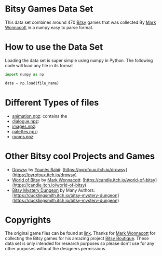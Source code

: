 # Bitsy Games Data Set
This data set combines around 470 [Bitsy](http://ledoux.io/bitsy/editor.html) games that was collected By [Mark Wonnacott](https://candle.itch.io/) in a numpy easy to parse format.

# How to use the Data Set
Loading the data set is super simple using numpy in Python. The following code will load any file in its format
```python
import numpy as np

data = np.load(file_name)
```

# Different Types of files
- [animation.npz](https://github.com/amidos2006/BitsyDo/blob/master/DataSet/animation.npz): contains the
- [dialogue.npz](https://github.com/amidos2006/BitsyDo/blob/master/DataSet/dialogue.npz): 
- [images.npz](https://github.com/amidos2006/BitsyDo/blob/master/DataSet/images.npz):
- [palettes.npz](https://github.com/amidos2006/BitsyDo/blob/master/DataSet/palettes.npz):
- [rooms.npz](https://github.com/amidos2006/BitsyDo/blob/master/DataSet/rooms.npz):

# Other Bitsy cool Projects and Games
- [Drowsy](https://github.com/Pyrofoux/Drowsy) by [Younès Rabii](https://twitter.com/Pyrofoux): [https://pyrofoux.itch.io/drowsy](https://pyrofoux.itch.io/drowsy)
- [World of Bitsy](https://candle.itch.io/world-of-bitsy) by [Mark Wonnacott](https://candle.itch.io/): [https://candle.itch.io/world-of-bitsy](https://candle.itch.io/world-of-bitsy)
- [Bitsy Mystery Dungeon](https://ducklingsmith.itch.io/bitsy-mystery-dungeon) by Many Authors: [https://ducklingsmith.itch.io/bitsy-mystery-dungeon](https://ducklingsmith.itch.io/bitsy-mystery-dungeon)

# Copyrights
The original game files can be found at [link](https://github.com/Ragzouken/bitsy-archive). Thanks for [Mark Wonnacott](https://candle.itch.io/) for collecting the Bitsy games for his amazing project [Bitsy Boutique](https://candle.itch.io/bitsy-boutique). These data set is only intended for research purposes so please don't use for any other purposes without the designers permissions.
